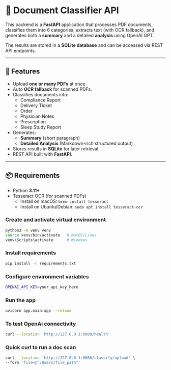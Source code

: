 # 📄 Document Classifier API

This backend is a **FastAPI** application that processes PDF documents, classifies them into 6 categories, extracts text (with OCR fallback), and generates both a **summary** and a detailed **analysis** using OpenAI GPT.  

The results are stored in a **SQLite database** and can be accessed via REST API endpoints.

---

## 🚀 Features

- Upload **one or many PDFs** at once.  
- Auto **OCR fallback** for scanned PDFs.  
- Classifies documents into:
  - Compliance Report  
  - Delivery Ticket  
  - Order  
  - Physician Notes  
  - Prescription  
  - Sleep Study Report  
- Generates:
  - **Summary** (short paragraph)  
  - **Detailed Analysis** (Markdown-rich structured output)  
- Stores results in **SQLite** for later retrieval.  
- REST API built with **FastAPI**.  

---

## 📦 Requirements

- Python **3.11+**
- Tesseract OCR (for scanned PDFs)  
  - Install on macOS: `brew install tesseract`  
  - Install on Ubuntu/Debian: `sudo apt install tesseract-ocr`  

### Create and activate virtual environment

```bash
python3 -m venv venv
source venv/bin/activate   # macOS/Linux
venv\Scripts\activate      # Windows
```
### Install requirements
```bash
pip install -r requirements.txt
```
### Configure environment variables
```bash
OPENAI_API_KEY=your_api_key_here
```
### Run the app
```bash
uvicorn app.main:app --reload
```

### To test OpenAi connectivity
```bash
curl --location 'http://127.0.0.1:8000/health'
```
### Quick curl to run a doc scan 
```bash
curl --location 'http://127.0.0.1:8000/classify/upload' \
--form 'file=@"/Users/file_path"'
```
